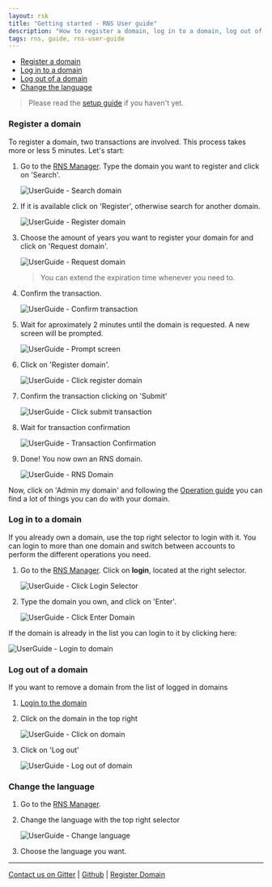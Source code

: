 ```yaml
---
layout: rsk
title: "Getting started - RNS User guide"
description: "How to register a domain, log in to a domain, log out of a domain, change the language"
tags: rns, guide, rns-user-guide
---
```


- [Register a domain](#register-a-domain)
- [Log in to a domain](#log-in-to-a-domain)
- [Log out of a domain](#log-out-of-a-domain)
- [Change the language](#change-the-language)

> Please read the [setup guide](/rif/rns/guide/setup/) if you haven't yet.

### Register a domain

To register a domain, two transactions are involved. This process takes more or less 5 minutes. Let's start:

1. Go to the [RNS Manager](https://manager.rns.rifos.org). Type the domain you want to register and click on 'Search'.

    ![UserGuide - Search domain](/rif/rns/guide/images/userguide-search-domain.png)

2. If it is available click on 'Register', otherwise search for another domain.

    ![UserGuide - Register domain](/rif/rns/guide/images/userguide-register-domain.png)

3. Choose the amount of years you want to register your domain for and click on 'Request domain'.

    ![UserGuide - Request domain](/rif/rns/guide/images/userguide-request-domain.png)
    
    > You can extend the expiration time whenever you need to.

4. Confirm the transaction.

    ![UserGuide - Confirm transaction](/rif/rns/guide/images/userguide-confirm-transaction.png)

5. Wait for aproximately 2 minutes until the domain is requested. A new screen will be prompted.

    ![UserGuide - Prompt screen](/rif/rns/guide/images/userguide-prompt-screen.png)

6. Click on 'Register domain'.

    ![UserGuide - Click register domain](/rif/rns/guide/images/userguide-click-register-domain.png)


7. Confirm the transaction clicking on 'Submit'

    ![UserGuide - Click submit transaction](/rif/rns/guide/images/userguide-click-submit-transaction.png)

8. Wait for transaction confirmation

    ![UserGuide - Transaction Confirmation](/rif/rns/guide/images/userguide-transaction-confirmation.png)

9. Done! You now own an RNS domain.

    ![UserGuide - RNS Domain](/rif/rns/guide/images/userguide-rns-domain.png)
    
Now, click on 'Admin my domain' and following the [Operation guide](/rif/rns/guide/operations/) you can find a lot of things you can do with your domain.

### Log in to a domain

If you already own a domain, use the top right selector to login with it. You can login to more than one domain and switch between accounts to perform the different operations you need.

1. Go to the [RNS Manager](https://manager.rns.rifos.org). Click on **login**, located at the right selector.


    ![UserGuide - Click Login Selector](/rif/rns/guide/images/userguide-click-login-selector.png)

2. Type the domain you own, and click on 'Enter'.

    ![UserGuide - Click Enter Domain](/rif/rns/guide/images/userguide-click-enter-domain.png)
    
If the domain is already in the list you can login to it by clicking here:

![UserGuide - Login to domain](/rif/rns/guide/images/userguide-login-to-domain.png)

### Log out of a domain

If you want to remove a domain from the list of logged in domains

1. [Login to the domain](#log-in-to-a-domain)

2. Click on the domain in the top right

    ![UserGuide - Click on domain](/rif/rns/guide/images/userguide-click-on-domain.png)

3. Click on 'Log out'

    ![UserGuide - Log out of domain](/rif/rns/guide/images/userguide-log-out-of-domain.png)

### Change the language

1. Go to the [RNS Manager](https://manager.rns.rifos.org).

2. Change the language with the top right selector

    ![UserGuide - Change language](/rif/rns/guide/images/userguide-change-language.png)

3. Choose the language you want.

----

[Contact us on Gitter](https://gitter.im/rsksmart/rif-name-service) |
[Github](https://github.com/rnsdomains) |
[Register Domain](https://manager.rns.rifos.org/search)
